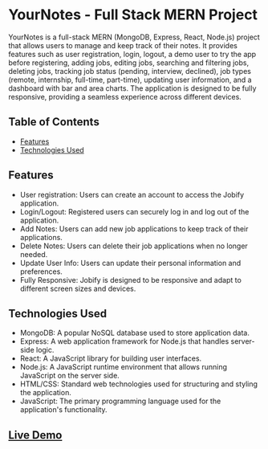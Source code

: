 # YourNotes - Full Stack MERN Project

YourNotes is a full-stack MERN (MongoDB, Express, React, Node.js) project that allows users to manage and keep track of their notes. It provides features such as user registration, login, logout, a demo user to try the app before registering, adding jobs, editing jobs, searching and filtering jobs, deleting jobs, tracking job status (pending, interview, declined), job types (remote, internship, full-time, part-time), updating user information, and a dashboard with bar and area charts. The application is designed to be fully responsive, providing a seamless experience across different devices.

## Table of Contents
- [Features](#features)
- [Technologies Used](#technologies-used)

## Features

- User registration: Users can create an account to access the Jobify application.
- Login/Logout: Registered users can securely log in and log out of the application.
- Add Notes: Users can add new job applications to keep track of their applications.
- Delete Notes: Users can delete their job applications when no longer needed.
- Update User Info: Users can update their personal information and preferences.
- Fully Responsive: Jobify is designed to be responsive and adapt to different screen sizes and devices.

## Technologies Used

- MongoDB: A popular NoSQL database used to store application data.
- Express: A web application framework for Node.js that handles server-side logic.
- React: A JavaScript library for building user interfaces.
- Node.js: A JavaScript runtime environment that allows running JavaScript on the server side.
- HTML/CSS: Standard web technologies used for structuring and styling the application.
- JavaScript: The primary programming language used for the application's functionality.
  
## [Live Demo](https://your-notes-lo50.onrender.com/register)  
